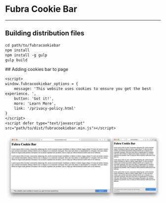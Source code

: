 
# Fubra Cookie Bar

---

## Building distribution files

```
cd path/to/fubracookiebar
npm install
npm install -g gulp
gulp build
```


## Adding cookies bar to page
```
<script>
window.fubracookiebar_options = {
    message: 'This website uses cookies to ensure you get the best experience. ',
    button: 'Got it!',
    more: 'Learn More',
    link: '/privacy-policy.html'
}
</script>
<script defer type="text/javascript" src="path/to/dist/fubracookiebar.min.js"></script>
```

![alt tag](https://github.com/fubralimited/fubracookiebar/blob/master/screenshot.png)
